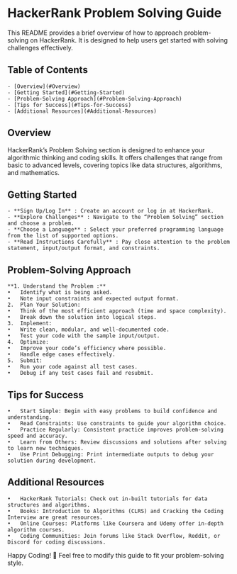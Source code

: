 # HackerRank Problem Solving Guide

This README provides a brief overview of how to approach problem-solving on HackerRank. It is designed to help users get started with solving challenges effectively.

## Table of Contents
	- [Overview](#Overview)
	- [Getting Started](#Getting-Started)
	- [Problem-Solving Approach](#Problem-Solving-Approach)
	- [Tips for Success](#Tips-for-Success)
	- [Additional Resources](#Additional-Resources)

## Overview

HackerRank’s Problem Solving section is designed to enhance your algorithmic thinking and coding skills. It offers challenges that range from basic to advanced levels, covering topics like data structures, algorithms, and mathematics.

## Getting Started
	- **Sign Up/Log In** : Create an account or log in at HackerRank.
	- **Explore Challenges** : Navigate to the “Problem Solving” section and choose a problem.
	- **Choose a Language** : Select your preferred programming language from the list of supported options.
	- **Read Instructions Carefully** : Pay close attention to the problem statement, input/output format, and constraints.

## Problem-Solving Approach
	**1. Understand the Problem :**
	•	Identify what is being asked.
	•	Note input constraints and expected output format.
	2.	Plan Your Solution:
	•	Think of the most efficient approach (time and space complexity).
	•	Break down the solution into logical steps.
	3.	Implement:
	•	Write clean, modular, and well-documented code.
	•	Test your code with the sample input/output.
	4.	Optimize:
	•	Improve your code’s efficiency where possible.
	•	Handle edge cases effectively.
	5.	Submit:
	•	Run your code against all test cases.
	•	Debug if any test cases fail and resubmit.

## Tips for Success
	•	Start Simple: Begin with easy problems to build confidence and understanding.
	•	Read Constraints: Use constraints to guide your algorithm choice.
	•	Practice Regularly: Consistent practice improves problem-solving speed and accuracy.
	•	Learn from Others: Review discussions and solutions after solving to learn new techniques.
	•	Use Print Debugging: Print intermediate outputs to debug your solution during development.

## Additional Resources
	•	HackerRank Tutorials: Check out in-built tutorials for data structures and algorithms.
	•	Books: Introduction to Algorithms (CLRS) and Cracking the Coding Interview are great resources.
	•	Online Courses: Platforms like Coursera and Udemy offer in-depth algorithm courses.
	•	Coding Communities: Join forums like Stack Overflow, Reddit, or Discord for coding discussions.

Happy Coding! 🎉
Feel free to modify this guide to fit your problem-solving style.
